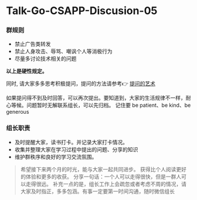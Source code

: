 # Talk-Go-CSAPP-Discusion-05


### 群规则
- 禁止广告类转发
- 禁止人身攻击、辱骂、嘲讽个人等消极行为
- 尽量多讨论技术相关的问题

**以上是硬性规定。** 

同时, 请大家多多思考积极提问，提问的方法请参考👉
[提问的艺术](https://github.com/ryanhanwu/How-To-Ask-Questions-The-Smart-Way/blob/master/README-zh_CN.md)

如果提问得不到及时回答，可以再次提出。要知道到，大家的生活规律不一样，耐心等候。问题暂时无解联系组长，可以先归档。
记住要 be patient、be kind、be generous 

### 组长职责
- 及时提醒大家，读书打卡。并记录大家打卡情况。
- 收集并整理大家在学习过程中提出的问题、分享的知识
- 维护群秩序和良好的学习交流氛围。 
> 希望接下来两个月的时光，能与大家一起共同进步。 获得比个人阅读更好的体验和更多的收获。 
分享一句话：一个人可以走得很快，但是一群人可以走得很远。
补充一点的是，组长工作上会疏忽或者考虑不周的情况，请大家及时指正，多多包涵。有事一定要第一时间沟通，随时微信组长
